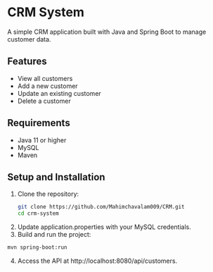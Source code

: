 
# CRM System

A simple CRM application built with Java and Spring Boot to manage customer data.

## Features
- View all customers
- Add a new customer
- Update an existing customer
- Delete a customer

## Requirements
- Java 11 or higher
- MySQL
- Maven

## Setup and Installation

1. Clone the repository:
   ```bash
   git clone https://github.com/Mahimchavalam009/CRM.git
   cd crm-system
   ```
2. Update application.properties with your MySQL credentials.
3. Build and run the project:

```bash
mvn spring-boot:run
```
4. Access the API at http://localhost:8080/api/customers.
